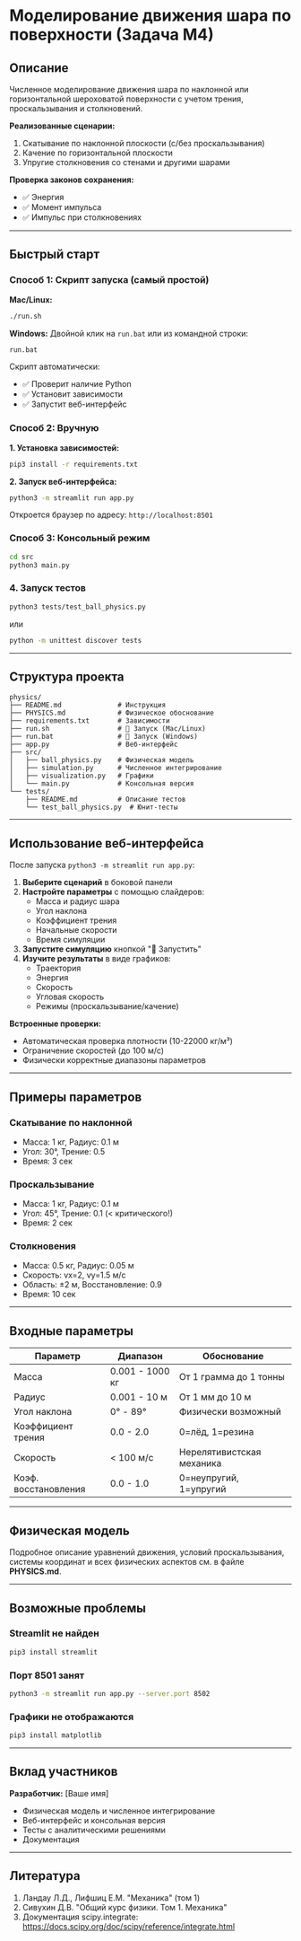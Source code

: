 # Моделирование движения шара по поверхности (Задача М4)

## Описание

Численное моделирование движения шара по наклонной или горизонтальной шероховатой поверхности с учетом трения, проскальзывания и столкновений.

**Реализованные сценарии:**
1. Скатывание по наклонной плоскости (с/без проскальзывания)
2. Качение по горизонтальной плоскости
3. Упругие столкновения со стенами и другими шарами

**Проверка законов сохранения:**
- ✅ Энергия
- ✅ Момент импульса
- ✅ Импульс при столкновениях

---

## Быстрый старт

### Способ 1: Скрипт запуска (самый простой)

**Mac/Linux:**
```bash
./run.sh
```

**Windows:**
Двойной клик на `run.bat` или из командной строки:
```cmd
run.bat
```

Скрипт автоматически:
- ✅ Проверит наличие Python
- ✅ Установит зависимости
- ✅ Запустит веб-интерфейс

### Способ 2: Вручную

**1. Установка зависимостей:**
```bash
pip3 install -r requirements.txt
```

**2. Запуск веб-интерфейса:**
```bash
python3 -m streamlit run app.py
```

Откроется браузер по адресу: `http://localhost:8501`

### Способ 3: Консольный режим

```bash
cd src
python3 main.py
```

### 4. Запуск тестов

```bash
python3 tests/test_ball_physics.py
```

или

```bash
python -m unittest discover tests
```

---

## Структура проекта

```
physics/
├── README.md              # Инструкция
├── PHYSICS.md             # Физическое обоснование
├── requirements.txt       # Зависимости
├── run.sh                 # 🚀 Запуск (Mac/Linux)
├── run.bat                # 🚀 Запуск (Windows)
├── app.py                 # Веб-интерфейс
├── src/
│   ├── ball_physics.py    # Физическая модель
│   ├── simulation.py      # Численное интегрирование
│   ├── visualization.py   # Графики
│   └── main.py            # Консольная версия
└── tests/
    ├── README.md          # Описание тестов
    └── test_ball_physics.py  # Юнит-тесты
```

---

## Использование веб-интерфейса

После запуска `python3 -m streamlit run app.py`:

1. **Выберите сценарий** в боковой панели
2. **Настройте параметры** с помощью слайдеров:
   - Масса и радиус шара
   - Угол наклона
   - Коэффициент трения
   - Начальные скорости
   - Время симуляции
3. **Запустите симуляцию** кнопкой "🚀 Запустить"
4. **Изучите результаты** в виде графиков:
   - Траектория
   - Энергия
   - Скорость
   - Угловая скорость
   - Режимы (проскальзывание/качение)

**Встроенные проверки:**
- Автоматическая проверка плотности (10-22000 кг/м³)
- Ограничение скоростей (до 100 м/с)
- Физически корректные диапазоны параметров

---

## Примеры параметров

### Скатывание по наклонной
- Масса: 1 кг, Радиус: 0.1 м
- Угол: 30°, Трение: 0.5
- Время: 3 сек

### Проскальзывание
- Масса: 1 кг, Радиус: 0.1 м
- Угол: 45°, Трение: 0.1 (< критического!)
- Время: 2 сек

### Столкновения
- Масса: 0.5 кг, Радиус: 0.05 м
- Скорость: vx=2, vy=1.5 м/с
- Область: ±2 м, Восстановление: 0.9
- Время: 10 сек

---

## Входные параметры

| Параметр | Диапазон | Обоснование |
|----------|----------|-------------|
| Масса | 0.001 - 1000 кг | От 1 грамма до 1 тонны |
| Радиус | 0.001 - 10 м | От 1 мм до 10 м |
| Угол наклона | 0° - 89° | Физически возможный |
| Коэффициент трения | 0.0 - 2.0 | 0=лёд, 1=резина |
| Скорость | < 100 м/с | Нерелятивистская механика |
| Коэф. восстановления | 0.0 - 1.0 | 0=неупругий, 1=упругий |

---

## Физическая модель

Подробное описание уравнений движения, условий проскальзывания, системы координат и всех физических аспектов см. в файле **PHYSICS.md**.

---

## Возможные проблемы

### Streamlit не найден
```bash
pip3 install streamlit
```

### Порт 8501 занят
```bash
python3 -m streamlit run app.py --server.port 8502
```

### Графики не отображаются
```bash
pip3 install matplotlib
```

---

## Вклад участников

**Разработчик:** [Ваше имя]
- Физическая модель и численное интегрирование
- Веб-интерфейс и консольная версия
- Тесты с аналитическими решениями
- Документация

---

## Литература

1. Ландау Л.Д., Лифшиц Е.М. "Механика" (том 1)
2. Сивухин Д.В. "Общий курс физики. Том 1. Механика"
3. Документация scipy.integrate: https://docs.scipy.org/doc/scipy/reference/integrate.html
